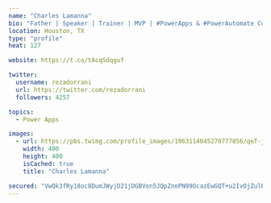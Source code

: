 ```yaml
---
name: "Charles Lamanna"
bio: "Father | Speaker | Trainer | MVP | #PowerApps & #PowerAutomate Community Super User | YouTuber Right-pointing triangle http://youtube.com/c/rezadorrani | Learn - Share - Clockwise rightwards and leftwards open circle arrows"
location: Houston, TX
type: "profile"
heat: 127

website: https://t.co/tAcqSdqguf

twitter:
  username: rezadorrani
  url: https://twitter.com/rezadorrani
  followers: 4257

topics:
  - Power Apps

images:
  - url: https://pbs.twimg.com/profile_images/1063114045270777856/qeT-jpWr_400x400.jpg
    width: 400
    height: 400
    isCached: true
    title: "Charles Lamanna"

secured: "VwQk3fRy18oc8DumJWyjD21jDGBVon5JQpZnoPN99OcazEwGQT+u2IvOjZulEHAYA2oGqliQ4REkktmlTpfw/AGgu1OktYJ7lbi8Xe+GYGiP8EO/GSonPjJ6c/bSSQGXwU+VhQfMdyQqN3Z8VVwjlICGKr+0fhiE3j9J/d28WG81daWEPZIoDwAISGW4OLdLduvEV1eXr4TRaLgf0kxUhTp7Ut9BHWuOFXOhhmHOt5YzHL5M/5n1m3emeemzJFZtT4QA1nosfuKPyM71nsLGTXIFSN7z7lGmbseOv1mJGNTClbotjN+otUv1XLW8UEJ/Bbbl5yEKEcqffepIm35sjVcK2BhSsnoWxkxGziEDx8yUoEN7pA0pGOsloHmjx49vJ/2qxLVPMAYsV7Gj1NTPPfIGVLznYJc2lpeBZzpucyI=;dlwVJCJOYW6C7dTn+KQGug=="
---
```


